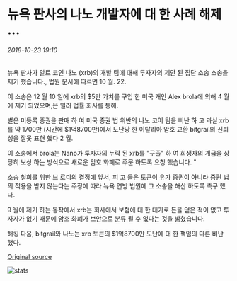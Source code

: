 # 뉴욕 판사의 나노 개발자에 대 한 사례 해제 ...

###### 2018-10-23 19:10

뉴욕 판사가 알트 코인 나노 (xrb)의 개발 팀에 대해 투자자의 제안 된 집단 소송 소송을 제기 했습니다., 법원 문서에 따르면 10 월. 22.

이 소송은 12 월 10 일에 xrb의 $5만 가치를 구입 한 미국 개인 Alex brola에 의해 4 월에 제기 되었으며,은 밀러 법률 회사를 통해.

벌은 미등록 증권을 판매 하 여 미국 증권 법 위반의 나노 코어 팀을 비난 하 고 과실 xrb를 약 1700만 (시간에 $1억8700만)에서 도난당 한 이탈리아 암호 교환 bitgrail의 신뢰성을 잘못 표현 했다 2 월.

이 소송에서 brola는 Nano가 투자자의 누락 된 xrb를 "구출" 하 여 희생자의 계급을 상당히 보상 하는 방식으로 새로운 암호 화폐로 주문 하도록 요청 했습니다. "

소송 철회를 위한 브 로디의 결정에 앞서, 피 고 들은 토큰이 유가 증권이 아니라 증권 법의 적용을 받지 않는다는 주장에 따라 뉴욕 연방 법원에 그 소송을 해산 하도록 촉구 했다.

9 월에 제기 하는 동작에서 xrb는 회사에서 보험에 대 한 대가로 돈을 얻은 적이 없고 투자자가 없기 때문에 암호 화폐가 보안으로 분류 될 수 없다는 것을 밝혔습니다.

해킹 다음, bitgrail와 나노는 xrb 토큰의 $1억8700만 도난에 대 한 책임의 다른 비난 했다.

[Original source](https://cointelegraph.com/news/new-york-judge-dismisses-case-against-nano-developers)

![stats](https://c.statcounter.com/11760860/0/a89fa40b/1/ "stats")
